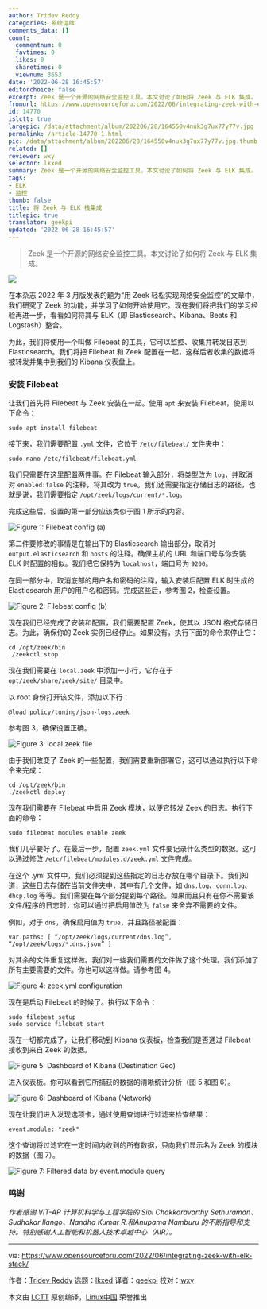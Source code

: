 ```yaml
---
author: Tridev Reddy
categories: 系统运维
comments_data: []
count:
  commentnum: 0
  favtimes: 0
  likes: 0
  sharetimes: 0
  viewnum: 3653
date: '2022-06-28 16:45:57'
editorchoice: false
excerpt: Zeek 是一个开源的网络安全监控工具。本文讨论了如何将 Zeek 与 ELK 集成。
fromurl: https://www.opensourceforu.com/2022/06/integrating-zeek-with-elk-stack/
id: 14770
islctt: true
largepic: /data/attachment/album/202206/28/164550v4nuk3g7ux77y77v.jpg
permalink: /article-14770-1.html
pic: /data/attachment/album/202206/28/164550v4nuk3g7ux77y77v.jpg.thumb.jpg
related: []
reviewer: wxy
selector: lkxed
summary: Zeek 是一个开源的网络安全监控工具。本文讨论了如何将 Zeek 与 ELK 集成。
tags:
- ELK
- 监控
thumb: false
title: 将 Zeek 与 ELK 栈集成
titlepic: true
translator: geekpi
updated: '2022-06-28 16:45:57'
---
```



> 
> Zeek 是一个开源的网络安全监控工具。本文讨论了如何将 Zeek 与 ELK 集成。
> 
> 
> 


![](/data/attachment/album/202206/28/164550v4nuk3g7ux77y77v.jpg)


在本杂志 2022 年 3 月版发表的题为“用 Zeek 轻松实现网络安全监控”的文章中，我们研究了 Zeek 的功能，并学习了如何开始使用它。现在我们将把我们的学习经验再进一步，看看如何将其与 ELK（即 Elasticsearch、Kibana、Beats 和 Logstash）整合。


为此，我们将使用一个叫做 Filebeat 的工具，它可以监控、收集并转发日志到 Elasticsearch。我们将把 Filebeat 和 Zeek 配置在一起，这样后者收集的数据将被转发并集中到我们的 Kibana 仪表盘上。


### 安装 Filebeat


让我们首先将 Filebeat 与 Zeek 安装在一起。使用 `apt` 来安装 Filebeat，使用以下命令：



```
sudo apt install filebeat

```

接下来，我们需要配置 `.yml` 文件，它位于 `/etc/filebeat/` 文件夹中：



```
sudo nano /etc/filebeat/filebeat.yml

```

我们只需要在这里配置两件事。在 Filebeat 输入部分，将类型改为 `log`，并取消对 `enabled:false` 的注释，将其改为 `true`。我们还需要指定存储日志的路径，也就是说，我们需要指定 `/opt/zeek/logs/current/*.log`。


完成这些后，设置的第一部分应该类似于图 1 所示的内容。


![Figure 1: Filebeat config (a)](/data/attachment/album/202206/28/164559gyxssyfvpjrj1f1k.jpg)


第二件要修改的事情是在输出下的 Elasticsearch 输出部分，取消对 `output.elasticsearch` 和 `hosts` 的注释。确保主机的 URL 和端口号与你安装 ELK 时配置的相似。我们把它保持为 `localhost`，端口号为 `9200`。


在同一部分中，取消底部的用户名和密码的注释，输入安装后配置 ELK 时生成的 Elasticsearch 用户的用户名和密码。完成这些后，参考图 2，检查设置。


![Figure 2: Filebeat config (b)](/data/attachment/album/202206/28/164559wmvvezzvyz8v8bhd.jpg)


现在我们已经完成了安装和配置，我们需要配置 Zeek，使其以 JSON 格式存储日志。为此，确保你的 Zeek 实例已经停止。如果没有，执行下面的命令来停止它：



```
cd /opt/zeek/bin
./zeekctl stop

```

现在我们需要在 `local.zeek` 中添加一小行，它存在于 `opt/zeek/share/zeek/site/` 目录中。


以 root 身份打开该文件，添加以下行：



```
@load policy/tuning/json-logs.zeek

```

参考图 3，确保设置正确。


![Figure 3: local.zeek file](/data/attachment/album/202206/28/164559kowywewbe79w4fhb.jpg)


由于我们改变了 Zeek 的一些配置，我们需要重新部署它，这可以通过执行以下命令来完成：



```
cd /opt/zeek/bin
./zeekctl deploy

```

现在我们需要在 Filebeat 中启用 Zeek 模块，以便它转发 Zeek 的日志。执行下面的命令：



```
sudo filebeat modules enable zeek

```

我们几乎要好了。在最后一步，配置 `zeek.yml` 文件要记录什么类型的数据。这可以通过修改 `/etc/filebeat/modules.d/zeek.yml` 文件完成。


在这个 .yml 文件中，我们必须提到这些指定的日志存放在哪个目录下。我们知道，这些日志存储在当前文件夹中，其中有几个文件，如 `dns.log`、`conn.log`、`dhcp.log` 等等。我们需要在每个部分提到每个路径。如果而且只有在你不需要该文件/程序的日志时，你可以通过把启用值改为 `false` 来舍弃不需要的文件。


例如，对于 `dns`，确保启用值为 `true`，并且路径被配置：



```
var.paths: [ “/opt/zeek/logs/current/dns.log”, “/opt/zeek/logs/*.dns.json” ]

```

对其余的文件重复这样做。我们对一些我们需要的文件做了这个处理。我们添加了所有主要需要的文件。你也可以这样做。请参考图 4。


![Figure 4: zeek.yml configuration](/data/attachment/album/202206/28/164559tzsssbeyb4b5yi55.jpg)


现在是启动 Filebeat 的时候了。执行以下命令：



```
sudo filebeat setup
sudo service filebeat start

```

现在一切都完成了，让我们移动到 Kibana 仪表板，检查我们是否通过 Filebeat 接收到来自 Zeek 的数据。


![Figure 5: Dashboard of Kibana (Destination Geo)](/data/attachment/album/202206/28/164600fj5zaw3nah3d1nza.jpg)


进入仪表板。你可以看到它所捕获的数据的清晰统计分析（图 5 和图 6）。


![Figure 6: Dashboard of Kibana (Network)](/data/attachment/album/202206/28/164601rsrhrtp2uutths3h.jpg)


现在让我们进入发现选项卡，通过使用查询进行过滤来检查结果：



```
event.module: "zeek"

```

这个查询将过滤它在一定时间内收到的所有数据，只向我们显示名为 Zeek 的模块的数据（图 7）。


![Figure 7: Filtered data by event.module query](/data/attachment/album/202206/28/164602ie6kj6eenb2r03r1.jpg)


### 鸣谢


*作者感谢 VIT-AP 计算机科学与工程学院的 Sibi Chakkaravarthy Sethuraman、Sudhakar Ilango、Nandha Kumar R.和Anupama Namburu 的不断指导和支持。特别感谢人工智能和机器人技术卓越中心（AIR）。*




---


via: <https://www.opensourceforu.com/2022/06/integrating-zeek-with-elk-stack/>


作者：[Tridev Reddy](https://www.opensourceforu.com/author/tridev-reddy/) 选题：[lkxed](https://github.com/lkxed) 译者：[geekpi](https://github.com/geekpi) 校对：[wxy](https://github.com/wxy)


本文由 [LCTT](https://github.com/LCTT/TranslateProject) 原创编译，[Linux中国](https://linux.cn/) 荣誉推出